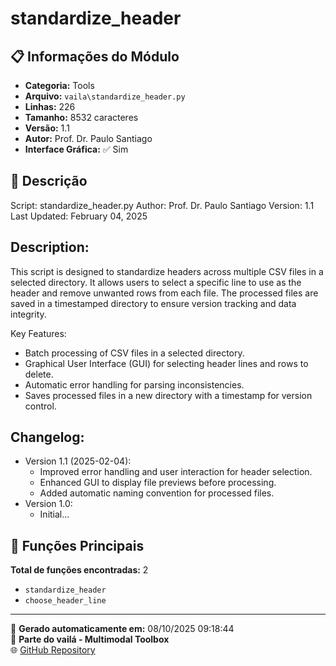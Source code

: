 # standardize_header

## 📋 Informações do Módulo

- **Categoria:** Tools
- **Arquivo:** `vaila\standardize_header.py`
- **Linhas:** 226
- **Tamanho:** 8532 caracteres
- **Versão:** 1.1
- **Autor:** Prof. Dr. Paulo Santiago
- **Interface Gráfica:** ✅ Sim

## 📖 Descrição


Script: standardize_header.py
Author: Prof. Dr. Paulo Santiago
Version: 1.1
Last Updated: February 04, 2025

Description:
-------------
This script is designed to standardize headers across multiple CSV files in a selected directory.
It allows users to select a specific line to use as the header and remove unwanted rows from each file.
The processed files are saved in a timestamped directory to ensure version tracking and data integrity.

Key Features:
- Batch processing of CSV files in a selected directory.
- Graphical User Interface (GUI) for selecting header lines and rows to delete.
- Automatic error handling for parsing inconsistencies.
- Saves processed files in a new directory with a timestamp for version control.

Changelog:
----------
- Version 1.1 (2025-02-04):
  - Improved error handling and user interaction for header selection.
  - Enhanced GUI to display file previews before processing.
  - Added automatic naming convention for processed files.
- Version 1.0:
  - Initial...

## 🔧 Funções Principais

**Total de funções encontradas:** 2

- `standardize_header`
- `choose_header_line`




---

📅 **Gerado automaticamente em:** 08/10/2025 09:18:44  
🔗 **Parte do vailá - Multimodal Toolbox**  
🌐 [GitHub Repository](https://github.com/vaila-multimodaltoolbox/vaila)
